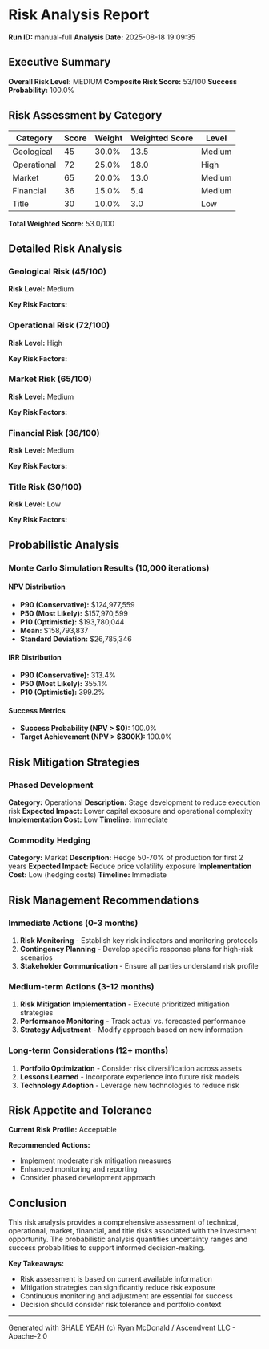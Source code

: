 # Risk Analysis Report

**Run ID:** manual-full
**Analysis Date:** 2025-08-18 19:09:35

## Executive Summary

**Overall Risk Level:** MEDIUM
**Composite Risk Score:** 53/100
**Success Probability:** 100.0%

## Risk Assessment by Category

| Category | Score | Weight | Weighted Score | Level |
|----------|-------|--------|----------------|-------|
| Geological | 45 | 30.0% | 13.5 | Medium |
| Operational | 72 | 25.0% | 18.0 | High |
| Market | 65 | 20.0% | 13.0 | Medium |
| Financial | 36 | 15.0% | 5.4 | Medium |
| Title | 30 | 10.0% | 3.0 | Low |

**Total Weighted Score:** 53.0/100

## Detailed Risk Analysis

### Geological Risk (45/100)

**Risk Level:** Medium

**Key Risk Factors:**

### Operational Risk (72/100)

**Risk Level:** High

**Key Risk Factors:**

### Market Risk (65/100)

**Risk Level:** Medium

**Key Risk Factors:**

### Financial Risk (36/100)

**Risk Level:** Medium

**Key Risk Factors:**

### Title Risk (30/100)

**Risk Level:** Low

**Key Risk Factors:**

## Probabilistic Analysis

### Monte Carlo Simulation Results (10,000 iterations)

#### NPV Distribution
- **P90 (Conservative):** $124,977,559
- **P50 (Most Likely):** $157,970,599
- **P10 (Optimistic):** $193,780,044
- **Mean:** $158,793,837
- **Standard Deviation:** $26,785,346

#### IRR Distribution
- **P90 (Conservative):** 313.4%
- **P50 (Most Likely):** 355.1%
- **P10 (Optimistic):** 399.2%

#### Success Metrics
- **Success Probability (NPV > $0):** 100.0%
- **Target Achievement (NPV > $300K):** 100.0%

## Risk Mitigation Strategies

### Phased Development

**Category:** Operational
**Description:** Stage development to reduce execution risk
**Expected Impact:** Lower capital exposure and operational complexity
**Implementation Cost:** Low
**Timeline:** Immediate

### Commodity Hedging

**Category:** Market
**Description:** Hedge 50-70% of production for first 2 years
**Expected Impact:** Reduce price volatility exposure
**Implementation Cost:** Low (hedging costs)
**Timeline:** Immediate

## Risk Management Recommendations

### Immediate Actions (0-3 months)
1. **Risk Monitoring** - Establish key risk indicators and monitoring protocols
2. **Contingency Planning** - Develop specific response plans for high-risk scenarios
3. **Stakeholder Communication** - Ensure all parties understand risk profile

### Medium-term Actions (3-12 months)
1. **Risk Mitigation Implementation** - Execute prioritized mitigation strategies
2. **Performance Monitoring** - Track actual vs. forecasted performance
3. **Strategy Adjustment** - Modify approach based on new information

### Long-term Considerations (12+ months)
1. **Portfolio Optimization** - Consider risk diversification across assets
2. **Lessons Learned** - Incorporate experience into future risk models
3. **Technology Adoption** - Leverage new technologies to reduce risk

## Risk Appetite and Tolerance

**Current Risk Profile:** Acceptable

**Recommended Actions:**
- Implement moderate risk mitigation measures
- Enhanced monitoring and reporting
- Consider phased development approach

## Conclusion

This risk analysis provides a comprehensive assessment of technical, operational, market, financial, and title risks associated with the investment opportunity. The probabilistic analysis quantifies uncertainty ranges and success probabilities to support informed decision-making.

**Key Takeaways:**
- Risk assessment is based on current available information
- Mitigation strategies can significantly reduce risk exposure
- Continuous monitoring and adjustment are essential for success
- Decision should consider risk tolerance and portfolio context

---

Generated with SHALE YEAH (c) Ryan McDonald / Ascendvent LLC - Apache-2.0
